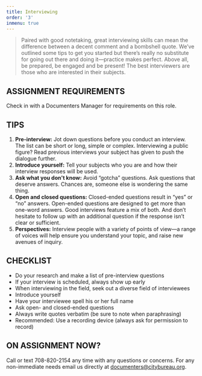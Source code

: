 ```yaml
---
title: Interviewing
order: '3'
inmenu: true
---
```

> Paired with good notetaking, great interviewing skills can mean the difference between a decent comment and a bombshell quote. We’ve outlined some tips to get you started but there’s really no substitute for going out there and doing it—practice makes perfect. Above all, be prepared, be engaged and be present! The best interviewers are those who are interested in their subjects.

## ASSIGNMENT REQUIREMENTS

Check in with a Documenters Manager for requirements on this role.

## TIPS

1. **Pre-interview:** Jot down questions before you conduct an interview. The list can be short or long, simple or complex. Interviewing a public figure? Read previous interviews your subject has given to push the dialogue further.
2. **Introduce yourself:** Tell your subjects who you are and how their interview responses will be used.
3. **Ask what you don't know:** Avoid “gotcha” questions. Ask questions that deserve answers. Chances are, someone else is wondering the same thing.
4. **Open and closed questions:** Closed-ended questions result in “yes” or “no” answers. Open-ended questions are designed to get more than one-word answers. Good interviews feature a mix of both. And don’t hesitate to follow up with an additional question if the response isn’t clear or sufficient.
5. **Perspectives:** Interview people with a variety of points of view—a range of voices will help ensure you understand your topic, and raise new avenues of inquiry.

## CHECKLIST

* Do your research and make a list of pre-interview questions
* If your interview is scheduled, always show up early
* When interviewing in the field, seek out a diverse field of interviewees
* Introduce yourself
* Have your interviewee spell his or her full name
* Ask open- and closed-ended questions
* Always write quotes verbatim (be sure to note when paraphrasing)
* Recommended: Use a recording device (always ask for permission to record)

## ON ASSIGNMENT NOW?

Call or text 708-820-2154 any time with any questions or concerns. For any non-immediate needs email us directly at documenters@citybureau.org.
